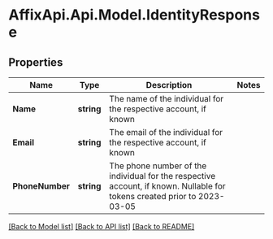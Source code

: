 # AffixApi.Api.Model.IdentityResponse

## Properties

Name | Type | Description | Notes
------------ | ------------- | ------------- | -------------
**Name** | **string** | The name of the individual for the respective account, if known | 
**Email** | **string** | The email of the individual for the respective account, if known | 
**PhoneNumber** | **string** | The phone number of the individual for the respective account, if known. Nullable for tokens created prior to 2023-03-05  | 

[[Back to Model list]](../README.md#documentation-for-models) [[Back to API list]](../README.md#documentation-for-api-endpoints) [[Back to README]](../README.md)

